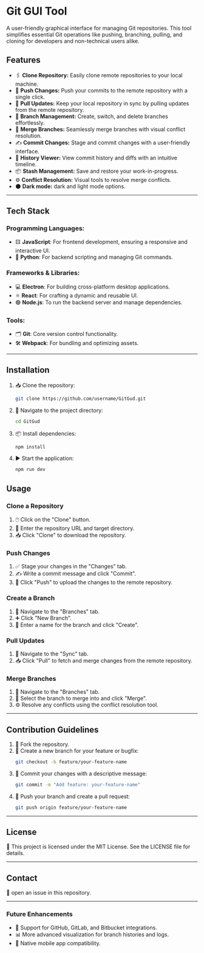 # Git GUI Tool

A user-friendly graphical interface for managing Git repositories. This tool simplifies essential Git operations like pushing, branching, pulling, and cloning for developers and non-technical users alike.

## Features

- 🖇️ **Clone Repository:** Easily clone remote repositories to your local machine.
- 🚀 **Push Changes:** Push your commits to the remote repository with a single click.
- 🔄 **Pull Updates:** Keep your local repository in sync by pulling updates from the remote repository.
- 🌿 **Branch Management:** Create, switch, and delete branches effortlessly.
- 🔀 **Merge Branches:** Seamlessly merge branches with visual conflict resolution.
- ✍️ **Commit Changes:** Stage and commit changes with a user-friendly interface.
- 📜 **History Viewer:** View commit history and diffs with an intuitive timeline.
- 📦 **Stash Management:** Save and restore your work-in-progress.
- ⚙️ **Conflict Resolution:** Visual tools to resolve merge conflicts.
- 🌑 **Dark mode:** dark and light mode options.
---

## Tech Stack

### Programming Languages:
- 🟨 **JavaScript**: For frontend development, ensuring a responsive and interactive UI.
- 🐍 **Python**: For backend scripting and managing Git commands.

### Frameworks & Libraries:
- 💻 **Electron**: For building cross-platform desktop applications.
- ⚛️ **React**: For crafting a dynamic and reusable UI.
- 🟢 **Node.js**: To run the backend server and manage dependencies.

### Tools:
- 🗂️ **Git**: Core version control functionality.
- 🛠️ **Webpack**: For bundling and optimizing assets.
---

## Installation

1. 📥 Clone the repository:
   ```bash
   git clone https://github.com/username/GitGud.git
   ```

2. 📂 Navigate to the project directory:
   ```bash
   cd GitGud
   ```

3. 📦 Install dependencies:
   ```bash
   npm install
   ```

4. ▶️ Start the application:
   ```bash
   npm run dev
   ```

## Usage

### Clone a Repository
1. 🖱️ Click on the "Clone" button.
2. 🔗 Enter the repository URL and target directory.
3. 📥 Click "Clone" to download the repository.

### Push Changes
1. ✅ Stage your changes in the "Changes" tab.
2. ✍️ Write a commit message and click "Commit".
3. 🚀 Click "Push" to upload the changes to the remote repository.

### Create a Branch
1. 🌿 Navigate to the "Branches" tab.
2. ➕ Click "New Branch".
3. 📝 Enter a name for the branch and click "Create".

### Pull Updates
1. 🔄 Navigate to the "Sync" tab.
2. 📥 Click "Pull" to fetch and merge changes from the remote repository.

### Merge Branches
1. 🔀 Navigate to the "Branches" tab.
2. 🎯 Select the branch to merge into and click "Merge".
3. ⚙️ Resolve any conflicts using the conflict resolution tool.

---

## Contribution Guidelines

1. 🍴 Fork the repository.
2. 🌿 Create a new branch for your feature or bugfix:
   ```bash
   git checkout -b feature/your-feature-name
   ```
3. 💾 Commit your changes with a descriptive message:
   ```bash
   git commit -m "Add feature: your-feature-name"
   ```
4. 🚀 Push your branch and create a pull request:
   ```bash
   git push origin feature/your-feature-name
   ```
---

## License

📝 This project is licensed under the MIT License. See the LICENSE file for details.

---

## Contact

📧 open an issue in this repository.

---

### Future Enhancements
- 🔗 Support for GitHub, GitLab, and Bitbucket integrations.
- 📊 More advanced visualization for branch histories and logs.
- 📱 Native mobile app compatibility.
